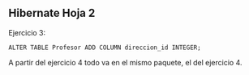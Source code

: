 ## Hibernate Hoja 2

Ejercicio 3:
```
ALTER TABLE Profesor ADD COLUMN direccion_id INTEGER;
```

A partir del ejercicio 4 todo va en el mismo paquete, el del ejercicio 4.
